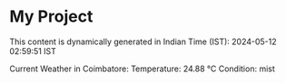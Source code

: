 # My Project

This content is dynamically generated in Indian Time (IST): 2024-05-12 02:59:51 IST


Current Weather in Coimbatore:
Temperature: 24.88 °C
Condition: mist
